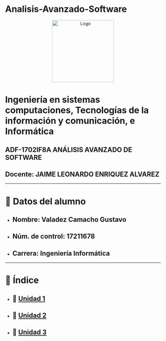 # Analisis-Avanzado-Software
<p align="center">
    <img alt="Logo" src="https://www.tijuana.tecnm.mx/wp-content/themes/tecnm/images/logo_TECT.png" width=200 height=200>
</p>

# Ingeniería en sistemas computaciones, Tecnologías de la información y comunicación, e Informática
## ADF-1702IF8A ANÁLISIS AVANZADO DE SOFTWARE
## Docente: JAIME LEONARDO ENRIQUEZ ALVAREZ
___
# :page_with_curl: Datos del alumno
- ## Nombre: Valadez Camacho Gustavo
- ## Núm. de control: 17211678
- ## Carrera: Ingeniería Informática

___

# :floppy_disk: Índice 
- ## :file_folder: [Unidad 1](./Unidad_1)
- ## :file_folder: [Unidad 2](./Unidad_1)
- ## :file_folder: [Unidad 3](./Unidad_3)
